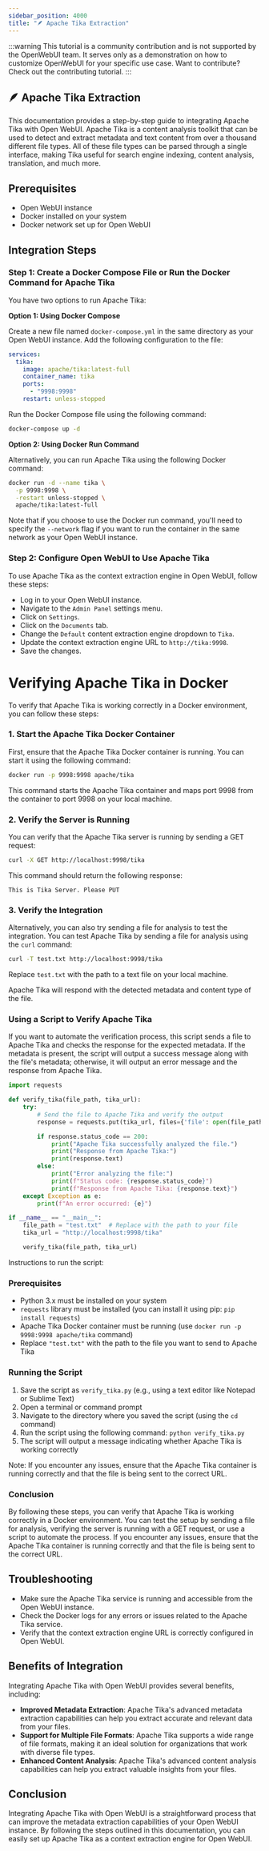 ```yaml
---
sidebar_position: 4000
title: "🪶 Apache Tika Extraction"
---
```


:::warning
This tutorial is a community contribution and is not supported by the OpenWebUI team. It serves only as a demonstration on how to customize OpenWebUI for your specific use case. Want to contribute? Check out the contributing tutorial.
:::

## 🪶 Apache Tika Extraction

This documentation provides a step-by-step guide to integrating Apache Tika with Open WebUI. Apache Tika is a content analysis toolkit that can be used to detect and extract metadata and text content from over a thousand different file types. All of these file types can be parsed through a single interface, making Tika useful for search engine indexing, content analysis, translation, and much more.

Prerequisites
------------

* Open WebUI instance
* Docker installed on your system
* Docker network set up for Open WebUI

Integration Steps
----------------

### Step 1: Create a Docker Compose File or Run the Docker Command for Apache Tika

You have two options to run Apache Tika:

**Option 1: Using Docker Compose**

Create a new file named `docker-compose.yml` in the same directory as your Open WebUI instance. Add the following configuration to the file:

```yml
services:
  tika:
    image: apache/tika:latest-full
    container_name: tika
    ports:
      - "9998:9998"
    restart: unless-stopped
```

Run the Docker Compose file using the following command:

```bash
docker-compose up -d
```

**Option 2: Using Docker Run Command**

Alternatively, you can run Apache Tika using the following Docker command:

```bash
docker run -d --name tika \
  -p 9998:9998 \
  -restart unless-stopped \
  apache/tika:latest-full
```

Note that if you choose to use the Docker run command, you'll need to specify the `--network` flag if you want to run the container in the same network as your Open WebUI instance.

### Step 2: Configure Open WebUI to Use Apache Tika

To use Apache Tika as the context extraction engine in Open WebUI, follow these steps:

* Log in to your Open WebUI instance.
* Navigate to the `Admin Panel` settings menu.
* Click on `Settings`.
* Click on the `Documents` tab.
* Change the `Default` content extraction engine dropdown to `Tika`.
* Update the context extraction engine URL to `http://tika:9998`.
* Save the changes.

 Verifying Apache Tika in Docker
=====================================

To verify that Apache Tika is working correctly in a Docker environment, you can follow these steps:

### 1. Start the Apache Tika Docker Container

First, ensure that the Apache Tika Docker container is running. You can start it using the following command:

```bash
docker run -p 9998:9998 apache/tika
```

This command starts the Apache Tika container and maps port 9998 from the container to port 9998 on your local machine.

### 2. Verify the Server is Running

You can verify that the Apache Tika server is running by sending a GET request:

```bash
curl -X GET http://localhost:9998/tika
```

This command should return the following response:

```
This is Tika Server. Please PUT
```

### 3. Verify the Integration

Alternatively, you can also try sending a file for analysis to test the integration. You can test Apache Tika by sending a file for analysis using the `curl` command:

```bash
curl -T test.txt http://localhost:9998/tika
```

Replace `test.txt` with the path to a text file on your local machine.

Apache Tika will respond with the detected metadata and content type of the file.

### Using a Script to Verify Apache Tika

If you want to automate the verification process, this script sends a file to Apache Tika and checks the response for the expected metadata. If the metadata is present, the script will output a success message along with the file's metadata; otherwise, it will output an error message and the response from Apache Tika.

```python
import requests

def verify_tika(file_path, tika_url):
    try:
        # Send the file to Apache Tika and verify the output
        response = requests.put(tika_url, files={'file': open(file_path, 'rb')})

        if response.status_code == 200:
            print("Apache Tika successfully analyzed the file.")
            print("Response from Apache Tika:")
            print(response.text)
        else:
            print("Error analyzing the file:")
            print(f"Status code: {response.status_code}")
            print(f"Response from Apache Tika: {response.text}")
    except Exception as e:
        print(f"An error occurred: {e}")

if __name__ == "__main__":
    file_path = "test.txt"  # Replace with the path to your file
    tika_url = "http://localhost:9998/tika"

    verify_tika(file_path, tika_url)
```

Instructions to run the script:

### Prerequisites

* Python 3.x must be installed on your system
* `requests` library must be installed (you can install it using pip: `pip install requests`)
* Apache Tika Docker container must be running (use `docker run -p 9998:9998 apache/tika` command)
* Replace `"test.txt"` with the path to the file you want to send to Apache Tika

### Running the Script

1. Save the script as `verify_tika.py` (e.g., using a text editor like Notepad or Sublime Text)
2. Open a terminal or command prompt
3. Navigate to the directory where you saved the script (using the `cd` command)
4. Run the script using the following command: `python verify_tika.py`
5. The script will output a message indicating whether Apache Tika is working correctly

Note: If you encounter any issues, ensure that the Apache Tika container is running correctly and that the file is being sent to the correct URL.

### Conclusion

By following these steps, you can verify that Apache Tika is working correctly in a Docker environment. You can test the setup by sending a file for analysis, verifying the server is running with a GET request, or use a script to automate the process. If you encounter any issues, ensure that the Apache Tika container is running correctly and that the file is being sent to the correct URL.

Troubleshooting
--------------

* Make sure the Apache Tika service is running and accessible from the Open WebUI instance.
* Check the Docker logs for any errors or issues related to the Apache Tika service.
* Verify that the context extraction engine URL is correctly configured in Open WebUI.

Benefits of Integration
----------------------

Integrating Apache Tika with Open WebUI provides several benefits, including:

* **Improved Metadata Extraction**: Apache Tika's advanced metadata extraction capabilities can help you extract accurate and relevant data from your files.
* **Support for Multiple File Formats**: Apache Tika supports a wide range of file formats, making it an ideal solution for organizations that work with diverse file types.
* **Enhanced Content Analysis**: Apache Tika's advanced content analysis capabilities can help you extract valuable insights from your files.

Conclusion
----------

Integrating Apache Tika with Open WebUI is a straightforward process that can improve the metadata extraction capabilities of your Open WebUI instance. By following the steps outlined in this documentation, you can easily set up Apache Tika as a context extraction engine for Open WebUI.
